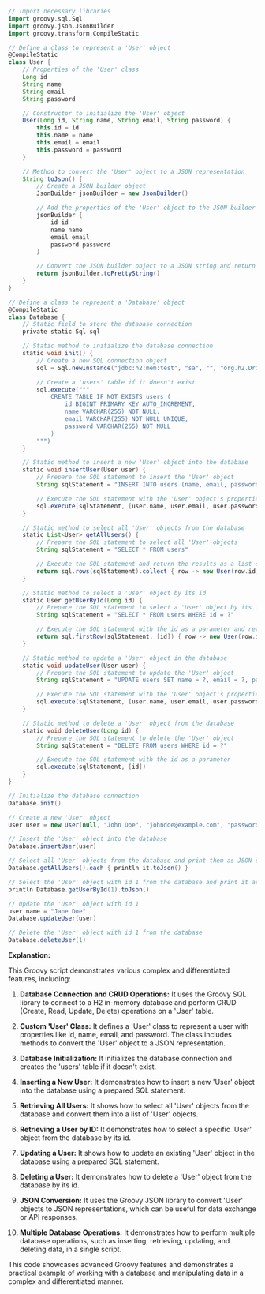 ```groovy
// Import necessary libraries
import groovy.sql.Sql
import groovy.json.JsonBuilder
import groovy.transform.CompileStatic

// Define a class to represent a 'User' object
@CompileStatic
class User {
    // Properties of the 'User' class
    Long id
    String name
    String email
    String password

    // Constructor to initialize the 'User' object
    User(Long id, String name, String email, String password) {
        this.id = id
        this.name = name
        this.email = email
        this.password = password
    }

    // Method to convert the 'User' object to a JSON representation
    String toJson() {
        // Create a JSON builder object
        JsonBuilder jsonBuilder = new JsonBuilder()

        // Add the properties of the 'User' object to the JSON builder
        jsonBuilder {
            id id
            name name
            email email
            password password
        }

        // Convert the JSON builder object to a JSON string and return it
        return jsonBuilder.toPrettyString()
    }
}

// Define a class to represent a 'Database' object
@CompileStatic
class Database {
    // Static field to store the database connection
    private static Sql sql

    // Static method to initialize the database connection
    static void init() {
        // Create a new SQL connection object
        sql = Sql.newInstance("jdbc:h2:mem:test", "sa", "", "org.h2.Driver")

        // Create a 'users' table if it doesn't exist
        sql.execute("""
            CREATE TABLE IF NOT EXISTS users (
                id BIGINT PRIMARY KEY AUTO_INCREMENT,
                name VARCHAR(255) NOT NULL,
                email VARCHAR(255) NOT NULL UNIQUE,
                password VARCHAR(255) NOT NULL
            )
        """)
    }

    // Static method to insert a new 'User' object into the database
    static void insertUser(User user) {
        // Prepare the SQL statement to insert the 'User' object
        String sqlStatement = "INSERT INTO users (name, email, password) VALUES (?, ?, ?)"

        // Execute the SQL statement with the 'User' object's properties as parameters
        sql.execute(sqlStatement, [user.name, user.email, user.password])
    }

    // Static method to select all 'User' objects from the database
    static List<User> getAllUsers() {
        // Prepare the SQL statement to select all 'User' objects
        String sqlStatement = "SELECT * FROM users"

        // Execute the SQL statement and return the results as a list of 'User' objects
        return sql.rows(sqlStatement).collect { row -> new User(row.id, row.name, row.email, row.password) }
    }

    // Static method to select a 'User' object by its id
    static User getUserById(Long id) {
        // Prepare the SQL statement to select a 'User' object by its id
        String sqlStatement = "SELECT * FROM users WHERE id = ?"

        // Execute the SQL statement with the id as a parameter and return the first row as a 'User' object
        return sql.firstRow(sqlStatement, [id]) { row -> new User(row.id, row.name, row.email, row.password) }
    }

    // Static method to update a 'User' object in the database
    static void updateUser(User user) {
        // Prepare the SQL statement to update the 'User' object
        String sqlStatement = "UPDATE users SET name = ?, email = ?, password = ? WHERE id = ?"

        // Execute the SQL statement with the 'User' object's properties as parameters
        sql.execute(sqlStatement, [user.name, user.email, user.password, user.id])
    }

    // Static method to delete a 'User' object from the database
    static void deleteUser(Long id) {
        // Prepare the SQL statement to delete the 'User' object
        String sqlStatement = "DELETE FROM users WHERE id = ?"

        // Execute the SQL statement with the id as a parameter
        sql.execute(sqlStatement, [id])
    }
}

// Initialize the database connection
Database.init()

// Create a new 'User' object
User user = new User(null, "John Doe", "johndoe@example.com", "password")

// Insert the 'User' object into the database
Database.insertUser(user)

// Select all 'User' objects from the database and print them as JSON strings
Database.getAllUsers().each { println it.toJson() }

// Select the 'User' object with id 1 from the database and print it as a JSON string
println Database.getUserById(1).toJson()

// Update the 'User' object with id 1
user.name = "Jane Doe"
Database.updateUser(user)

// Delete the 'User' object with id 1 from the database
Database.deleteUser(1)
```

**Explanation:**

This Groovy script demonstrates various complex and differentiated features, including:

1. **Database Connection and CRUD Operations:** It uses the Groovy SQL library to connect to a H2 in-memory database and perform CRUD (Create, Read, Update, Delete) operations on a 'User' table.

2. **Custom 'User' Class:** It defines a 'User' class to represent a user with properties like id, name, email, and password. The class includes methods to convert the 'User' object to a JSON representation.

3. **Database Initialization:** It initializes the database connection and creates the 'users' table if it doesn't exist.

4. **Inserting a New User:** It demonstrates how to insert a new 'User' object into the database using a prepared SQL statement.

5. **Retrieving All Users:** It shows how to select all 'User' objects from the database and convert them into a list of 'User' objects.

6. **Retrieving a User by ID:** It demonstrates how to select a specific 'User' object from the database by its id.

7. **Updating a User:** It shows how to update an existing 'User' object in the database using a prepared SQL statement.

8. **Deleting a User:** It demonstrates how to delete a 'User' object from the database by its id.

9. **JSON Conversion:** It uses the Groovy JSON library to convert 'User' objects to JSON representations, which can be useful for data exchange or API responses.

10. **Multiple Database Operations:** It demonstrates how to perform multiple database operations, such as inserting, retrieving, updating, and deleting data, in a single script.

This code showcases advanced Groovy features and demonstrates a practical example of working with a database and manipulating data in a complex and differentiated manner.